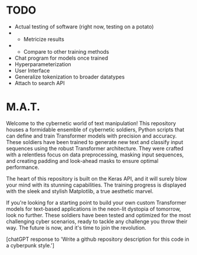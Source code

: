 # TODO
- Actual testing of software (right now, testing on a potato)
- - Metricize results
- - Compare to other training methods
- Chat program for models once trained
- Hyperparameterization
- User Interface
- Generalize tokenization to broader datatypes
- Attach to search API


# M.A.T.
Welcome to the cybernetic world of text manipulation! This repository houses a formidable ensemble of cybernetic soldiers, Python scripts that can define and train Transformer models with precision and accuracy. These soldiers have been trained to generate new text and classify input sequences using the robust Transformer architecture. They were crafted with a relentless focus on data preprocessing, masking input sequences, and creating padding and look-ahead masks to ensure optimal performance.

The heart of this repository is built on the Keras API, and it will surely blow your mind with its stunning capabilities. The training progress is displayed with the sleek and stylish Matplotlib, a true aesthetic marvel.

If you're looking for a starting point to build your own custom Transformer models for text-based applications in the neon-lit dystopia of tomorrow, look no further. These soldiers have been tested and optimized for the most challenging cyber scenarios, ready to tackle any challenge you throw their way. The future is now, and it's time to join the revolution.

[chatGPT response to 'Write a github repository description for this code in a cyberpunk style.']
